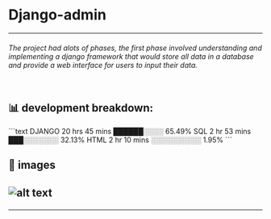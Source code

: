 # Django-admin
<hr>
<table>
<h6>The project had alots of phases, the first phase involved understanding and implementing a django framework that would store all data in a database and provide a web interface for users to input their data. <h6>
<table/>
<h2>📊 development breakdown: </h2>
```text
DJANGO       20 hrs 45 mins       ██████░░░░     65.49%
SQL          2 hr 53 mins         ███░░░░░░░     32.13%
HTML         2 hr 10 mins         ░░░░░░░░░░     1.95%
```

<h2>📝 images<h2>

![alt text](https://astra.icu/saepng.png)
<hr>
